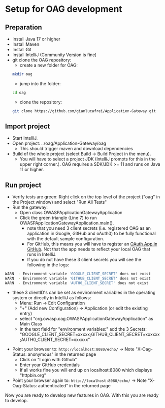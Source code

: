 # Setup for OAG development

## Preparation
* Install Java 17 or higher
* Install Maven
* Install Git
* Install IntelliJ (Community Version is fine)
* git clone the OAG repository:
  + create a new folder for OAG: 
  ````bash
  mkdir oag
  ````
  + jump into the folder:
  ````bash
  cd oag
  ````
  + clone the repository:
  ````bash
  git clone https://github.com/gianlucafrei/Application-Gateway.git
  ````

## Import project
* Start IntelliJ.
* Open project: ../oag/Application-Gateway/oag
  + This should trigger maven and download dependencies
* Build of the whole project (select Build -> Build Project in the menu).
  + You will have to select a project JDK (IntelliJ prompts for this in the upper right corner.). OAG requires a SDK/JDK >= 11 and runs on Java 11 or higher. 

## Run project
* Verify tests are green: Right click on the top level of the project ("oag" in the Project window) and select "Run All Tests"
* Run the gateway:
  + Open class OWASPApplicationGatewayApplication
  + Click the green triangle (Line 7) to run OWASPApplicationGatewayApplication.main().
    - note that you need 3 client secrets (i.e. registered OAG as an application in Google, GitHub and oAuth0) to be fully functional with the default sample configuration.
    - For GitHub, this means you will have to register an [OAuth App in GitHub](https://github.com/settings/applications/new). Not that the app needs to reflect your local OAG that runs in IntelliJ.
    - If you do not have these 3 client secrets you will see the following in the logs:
````bash
WARN  - Environment variable 'GOOGLE_CLIENT_SECRET' does not exist
WARN  - Environment variable 'GITHUB_CLIENT_SECRET' does not exist
WARN  - Environment variable 'AUTH0_CLIENT_SECRET' does not exist
````
  + these 3 clientID's can be set as environment variables in the operating system or directly in IntelliJ as follows:
      * Menu: Run -> Edit Configuration
      * "+" (Add new Configuration) -> Application (or edit the existing entry)
      * select "org.owasp.oag.OWASPApplicationGatewayApplication" as Main Class
      * in the text field for "environment variables:" add the 3 Secrets: "GOOGLE_CLIENT_SECRET=xxxxx;GITHUB_CLIENT_SECRET=xxxxxx;AUTH0_CLIENT_SECRET=xxxxxx"
* Point your browser to: `http://localhost:8080/echo/` -> Note "X-Oag-Status: anonymous" in the returned page
  + Click on "Login with Github"
  + Enter your GitHub credentials
  + If all works fine you will end up on localhost:8080 which displays "httpbin.org"
* Point your browser again to: `http://localhost:8080/echo/` -> Note "X-Oag-Status: authenticated" in the returned page

Now you are ready to develop new features in OAG.
With this you are ready to develop.
